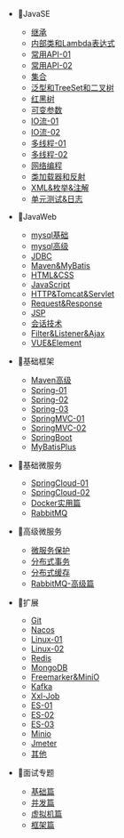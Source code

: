 - 🍭JavaSE
  - [继承](JavaSE/继承.md)
  - [内部类和Lambda表达式](JavaSE/内部类和Lambda表达式.md)
  - [常用API-01](JavaSE/常用API01.md)
  - [常用API-02](JavaSE/常用API02.md)
  - [集合](JavaSE/集合.md)
  - [泛型和TreeSet和二叉树](JavaSE/泛型和TreeSet和二叉树.md)
  - [红黑树](JavaSE/红黑树.md)
  - [可变参数](JavaSE/可变参数.md)
  - [IO流-01](JavaSE/IO流01.md)
  - [IO流-02](JavaSE/IO流02.md)
  - [多线程-01](JavaSE/多线程01.md)
  - [多线程-02](JavaSE/多线程02.md)
  - [网络编程](JavaSE/网络编程.md)
  - [类加载器和反射](JavaSE/类加载器和反射.md)
  - [XML&枚举&注解](JavaSE/XML&枚举&注解.md)
  - [单元测试&日志](JavaSE/单元测试&日志.md)

- 🍑JavaWeb
  - [mysql基础](JavaWeb/mysql基础.md)
  - [mysql高级](JavaWeb/mysql高级.md)
  - [JDBC](JavaWeb/JDBC.md)
  - [Maven&MyBatis](JavaWeb/Maven&MyBatis.md)
  - [HTML&CSS](JavaWeb/HTML&CSS.md)
  - [JavaScript](JavaWeb/JavaScript.md)
  - [HTTP&Tomcat&Servlet](JavaWeb/HTTP&Tomcat&Servlet.md)
  - [Request&Response](JavaWeb/Request&Response.md)
  - [JSP](JavaWeb/JSP.md)
  - [会话技术](JavaWeb/会话技术.md)
  - [Filter&Listener&Ajax](JavaWeb/Filter&Listener&Ajax.md)
  - [VUE&Element](JavaWeb/VUE&Element.md)

- 🍍基础框架
  - [Maven高级](基础框架/Maven高级.md)
  - [Spring-01](基础框架/Spring01.md)
  - [Spring-02](基础框架/Spring02.md)
  - [Spring-03](基础框架/Spring03.md)
  - [SpringMVC-01](基础框架/SpringMVC01.md)
  - [SpringMVC-02](基础框架/SpringMVC02.md)
  - [SpringBoot](基础框架/SpringBoot.md)
  - [MyBatisPlus](基础框架/MyBatisPlus.md)

- 🥝基础微服务
  - [SpringCloud-01](基础微服务/SpringCloud01.md)
  - [SpringCloud-02](基础微服务/SpringCloud02.md)
  - [Docker实用篇](基础微服务/Docker.md)
  - [RabbitMQ](基础微服务/RabbitMQ.md)

- 🍜高级微服务
  - [微服务保护](高级微服务/Sentinel.md)
  - [分布式事务](高级微服务/分布式事务.md)
  - [分布式缓存](高级微服务/分布式缓存.md)
  - [RabbitMQ-高级篇](高级微服务/RabbitMQ-高级篇.md)

- 🍇扩展
  - [Git](必会工具/Git.md)
  - [Nacos](必会工具/Nacos.md)
  - [Linux-01](必会工具/Linux-01.md)
  - [Linux-02](必会工具/Linux-02.md)
  - [Redis](必会工具/Redis.md)
  - [MongoDB](必会工具/MongoDB.md)
  - [Freemarker&MiniO](必会工具/freemarker&Minio.md)
  - [Kafka](必会工具/Kafka.md)
  - [Xxl-Job](必会工具/xxl-Job.md)
  - [ES-01](必会工具/分布式搜索引擎01.md)
  - [ES-02](必会工具/分布式搜索引擎02.md)
  - [ES-03](必会工具/分布式搜索引擎03.md)
  - [Minio](必会工具/集成minio.md)
  - [Jmeter](必会工具/Jmeter快速入门.md)
  - [其他](必会工具/其他.md)
- 🍛面试专题
  - [基础篇](面试专题/基础篇.md)
  - [并发篇](面试专题/并发篇.md)
  - [虚拟机篇](面试专题/虚拟机篇.md)
  - [框架篇](面试专题/框架篇.md)


